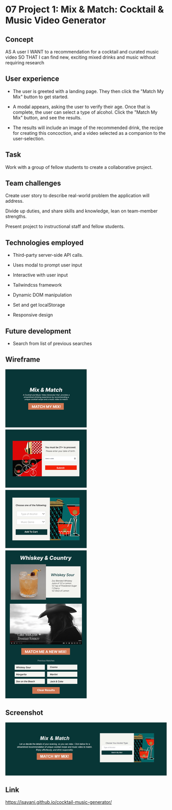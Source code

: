 # 07 Project 1: Mix & Match: Cocktail & Music Video Generator

## Concept

AS A user
I WANT to a recommendation for a cocktail and curated music video
SO THAT I can find new, exciting mixed drinks and music without requiring research

## User experience

- The user is greeted with a landing page. They then click the "Match My Mix" button to get started.

- A modal appears, asking the user to verify their age. Once that is complete, the user can select a type of alcohol. Click the "Match My Mix" button, and see the results.

- The results will include an image of the recommended drink, the recipe for creating this concoction, and a video selected as a companion to the user-selection.

## Task

Work with a group of fellow students to create a collaborative project.

## Team challenges

Create user story to describe real-world problem the application will address.

Divide up duties, and share skills and knowledge, lean on team-member strengths.

Present project to instructional staff and fellow students.

## Technologies employed

- Third-party server-side API calls.

- Uses modal to prompt user input

- Interactive with user input

- Tailwindcss framework

- Dynamic DOM manipulation

- Set and get localStorage

- Responsive design

## Future development

- Search from list of previous searches

## Wireframe

![Mix & Match Wireframe](./assets/images/Mix%20%26%20Match.png)

## Screenshot

![App Screenshot](./assets/images/ss1.jpg)

## Link

https://isayani.github.io/cocktail-music-generator/
